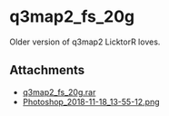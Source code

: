 # q3map2_fs_20g

Older version of q3map2 LicktorR loves.

## Attachments

- [q3map2_fs_20g.rar](https://trello.com/1/cards/5eadf805fe8a031312982a50/attachments/5eadf806fe8a031312982a74/download/q3map2_fs_20g.rar)
- [Photoshop_2018-11-18_13-55-12.png](https://trello.com/1/cards/5eadf805fe8a031312982a50/attachments/5f1575d976bc75766f494209/download/Photoshop_2018-11-18_13-55-12.png)
